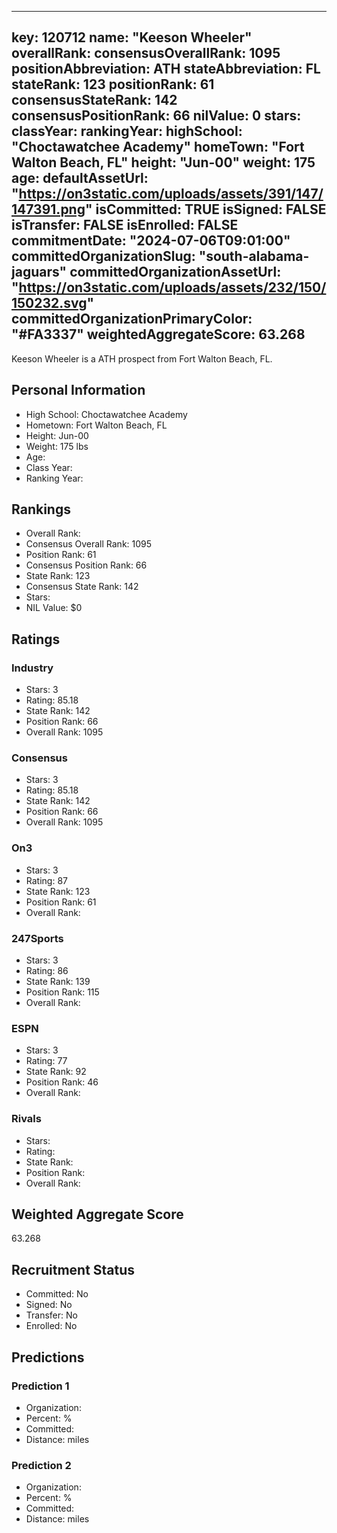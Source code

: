---
  key: 120712
  name: "Keeson Wheeler"
  overallRank: 
  consensusOverallRank: 1095
  positionAbbreviation: ATH
  stateAbbreviation: FL
  stateRank: 123
  positionRank: 61
  consensusStateRank: 142
  consensusPositionRank: 66
  nilValue: 0
  stars: 
  classYear: 
  rankingYear: 
  highSchool: "Choctawatchee Academy"
  homeTown: "Fort Walton Beach, FL"
  height: "Jun-00"
  weight: 175
  age: 
  defaultAssetUrl: "https://on3static.com/uploads/assets/391/147/147391.png"
  isCommitted: TRUE
  isSigned: FALSE
  isTransfer: FALSE
  isEnrolled: FALSE
  commitmentDate: "2024-07-06T09:01:00"
  committedOrganizationSlug: "south-alabama-jaguars"
  committedOrganizationAssetUrl: "https://on3static.com/uploads/assets/232/150/150232.svg"
  committedOrganizationPrimaryColor: "#FA3337"
  weightedAggregateScore: 63.268
  ---
  
  Keeson Wheeler is a ATH prospect from Fort Walton Beach, FL.
  
  ## Personal Information
  - High School: Choctawatchee Academy
  - Hometown: Fort Walton Beach, FL
  - Height: Jun-00
  - Weight: 175 lbs
  - Age: 
  - Class Year: 
  - Ranking Year: 
  
  ## Rankings
  - Overall Rank: 
  - Consensus Overall Rank: 1095
  - Position Rank: 61
  - Consensus Position Rank: 66
  - State Rank: 123
  - Consensus State Rank: 142
  - Stars: 
  - NIL Value: $0
  
  ## Ratings
  
  ### Industry
  - Stars: 3
  - Rating: 85.18
  - State Rank: 142
  - Position Rank: 66
  - Overall Rank: 1095
  
  ### Consensus
  - Stars: 3
  - Rating: 85.18
  - State Rank: 142
  - Position Rank: 66
  - Overall Rank: 1095
  
  ### On3
  - Stars: 3
  - Rating: 87
  - State Rank: 123
  - Position Rank: 61
  - Overall Rank: 
  
  ### 247Sports
  - Stars: 3
  - Rating: 86
  - State Rank: 139
  - Position Rank: 115
  - Overall Rank: 
  
  ### ESPN
  - Stars: 3
  - Rating: 77
  - State Rank: 92
  - Position Rank: 46
  - Overall Rank: 
  
  ### Rivals
  - Stars: 
  - Rating: 
  - State Rank: 
  - Position Rank: 
  - Overall Rank: 
  
  ## Weighted Aggregate Score
  63.268
  
  ## Recruitment Status
  - Committed: No
  - Signed: No
  - Transfer: No
  - Enrolled: No
  
  
  
  ## Predictions
  
  ### Prediction 1
  - Organization: 
  - Percent: %
  - Committed: 
  - Distance:  miles
  
  ### Prediction 2
  - Organization: 
  - Percent: %
  - Committed: 
  - Distance:  miles
  